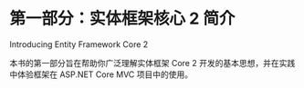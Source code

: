 # 第一部分：实体框架核心 2 简介

Introducing Entity Framework Core 2

本书的第一部分旨在帮助你广泛理解实体框架 Core 2 开发的基本思想，并在实践中体验框架在 ASP.NET Core MVC 项目中的使用。